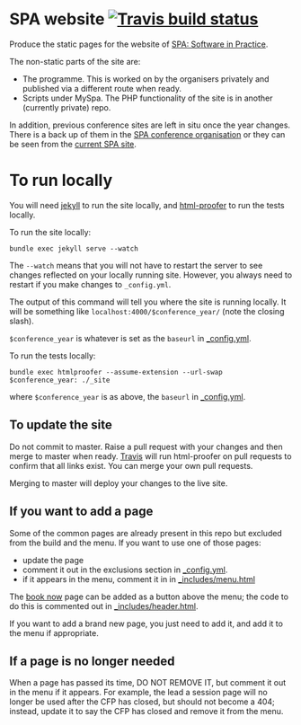 # SPA website [![Travis build status](https://api.travis-ci.org/spaconference/spa-website.svg?branch=master)](https://travis-ci.org/spaconference/spa-website)

Produce the static pages for the website of [SPA: Software in Practice](http://spaconference.org).

The non-static parts of the site are:

 - The programme. This is worked on by the organisers privately and published via a different route when ready.
 - Scripts under MySpa. The PHP functionality of the site is in another (currently private) repo.

In addition, previous conference sites are left in situ once the year changes. There is a back up of them in the [SPA conference organisation](https://github.com/spaconference/previous-spa-sites) or they can be seen from the [current SPA site](http://spaconference.org).

# To run locally

You will need [jekyll](https://jekyllrb.com/docs/quickstart/) to run the site locally, and [html-proofer](https://rubygems.org/gems/html-proofer/) to run the tests locally.

To run the site locally:

```
bundle exec jekyll serve --watch
```

The `--watch` means that you will not have to restart the server to see changes reflected on your locally running site. However, you always need to restart if you make changes to `_config.yml`.

The output of this command will tell you where the site is running locally. It will be something like `localhost:4000/$conference_year/` (note the closing slash).

`$conference_year` is whatever is set as the `baseurl` in [_config.yml](_config.yml).

To run the tests locally:

```
bundle exec htmlproofer --assume-extension --url-swap $conference_year: ./_site
```

where `$conference_year` is as above, the `baseurl` in [_config.yml](_config.yml).

## To update the site

Do not commit to master. Raise a pull request with your changes and then merge to master when ready. [Travis](https://travis-ci.org/spaconference/spa-website) will run html-proofer on pull requests to confirm that all links exist. You can merge your own pull requests.

Merging to master will deploy your changes to the live site.

## If you want to add a page

Some of the common pages are already present in this repo but excluded from the build and the menu. If you want to use one of those pages:

- update the page
- comment it out in the exclusions section in [_config.yml](_config.yml).
- if it appears in the menu, comment it in in [_includes/menu.html](_includes/menu.html)

The [book now](book-now.md) page can be added as a button above the menu; the code to do this is commented out in [_includes/header.html](_includes/header.html).

If you want to add a brand new page, you just need to add it, and add it to the menu if appropriate.

## If a page is no longer needed

When a page has passed its time, DO NOT REMOVE IT, but comment it out in the menu if it appears. For example, the lead a session page will no longer be used after the CFP has closed, but should not become a 404; instead, update it to say the CFP has closed and remove it from the menu.
